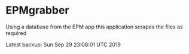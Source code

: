 # EPMgrabber
Using a database from the EPM app this application scrapes the files as required


Latest backup: Sun Sep 29 23:08:01 UTC 2019
